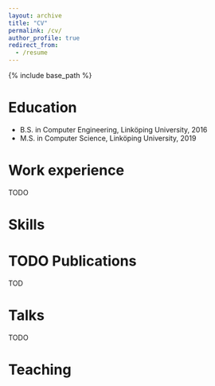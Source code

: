 ```yaml
---
layout: archive
title: "CV"
permalink: /cv/
author_profile: true
redirect_from:
  - /resume
---
```


{% include base_path %}

Education
======
* B.S. in Computer Engineering, Linköping University, 2016
* M.S. in Computer Science, Linköping University, 2019

Work experience
======
TODO
  
Skills
======
TODO
Publications
======
TOD
  
Talks
======
TODO
  
Teaching
======
